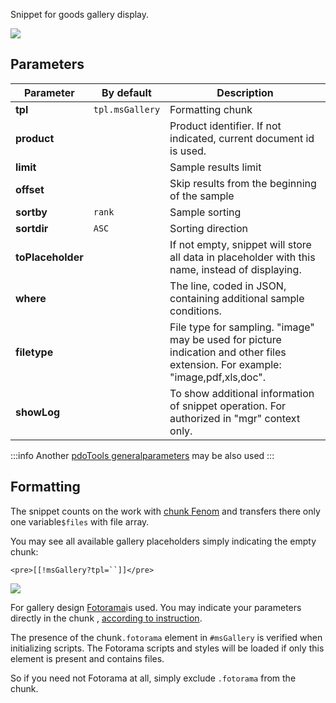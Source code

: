 Snippet for goods gallery display.

[![](https://file.modx.pro/files/7/0/7/70795a067dcbc05e6cd13448ce196381s.jpg)](https://file.modx.pro/files/7/0/7/70795a067dcbc05e6cd13448ce196381.png)

## Parameters

Parameter         | By default    | Description
------------------|---------------|--------------------------------------------------------------------------------------------------------------------------------
**tpl**           | `tpl.msGallery` | Formatting chunk
**product**       |               | Product identifier. If not indicated, current document id is used.
**limit**         |               | Sample results limit
**offset**        |               | Skip results from the beginning of the sample
**sortby**        | `rank`          | Sample sorting
**sortdir**       | `ASC`           | Sorting direction
**toPlaceholder** |               | If not empty, snippet will store all data in placeholder with this name, instead of displaying.
**where**         |               | The line, coded in JSON,  containing additional sample conditions.
**filetype**      |               | File type for sampling. "image" may be used for picture indication and other files extension. For example: "image,pdf,xls,doc".
**showLog**       |               | To show additional information of snippet operation. For authorized in "mgr" context only.

:::info
Another [pdoTools generalparameters][1] may be also used
:::

## Formatting

The snippet counts on the work with [chunk Fenom][2] and transfers there only one variable`$files` with file array.

You may see all available gallery placeholders simply indicating the empty chunk:

```modx
<pre>[[!msGallery?tpl=``]]</pre>
```

[![](https://file.modx.pro/files/0/b/a/0babb052b84702f8ca9a9f32eda62312s.jpg)](https://file.modx.pro/files/0/b/a/0babb052b84702f8ca9a9f32eda62312.png)

For gallery design [Fotorama][3]is used.
You may indicate your parameters directly in the chunk , [according to instruction][4].

The presence of the  chunk`.fotorama` element in `#msGallery` is verified when initializing scripts.
The Fotorama scripts and styles will be loaded if only this element is present and contains files.

So if you need not Fotorama at all, simply exclude `.fotorama` from the  chunk.

[1]: /en/components/01_pdoTools/04_General_parameters.md
[2]: /en/components/01_pdoTools/03_Parser.md
[3]: http://fotorama.io/
[4]: http://fotorama.io/customize/options/
